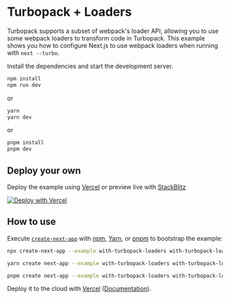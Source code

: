 # Turbopack + Loaders

Turbopack supports a subset of webpack's loader API, allowing you to use some webpack loaders to transform code in Turbopack. This example shows you how to configure Next.js to use webpack loaders when running with `next --turbo`.

Install the dependencies and start the development server.

```sh
npm install
npm run dev
```

or

```sh
yarn
yarn dev
```

or

```sh
pnpm install
pnpm dev
```

## Deploy your own

Deploy the example using [Vercel](https://vercel.com?utm_source=github&utm_medium=readme&utm_campaign=next-example) or preview live with [StackBlitz](https://stackblitz.com/github/vercel/next.js/tree/canary/examples/with-turbopack-loaders)

[![Deploy with Vercel](https://vercel.com/button)](https://vercel.com/new/clone?repository-url=https://github.com/vercel/next.js/tree/canary/examples/with-turbopack-loaders&project-name=with-turbopack-loaders&repository-name=with-turbopack-loaders)

## How to use

Execute [`create-next-app`](https://github.com/vercel/next.js/tree/canary/packages/create-next-app) with [npm](https://docs.npmjs.com/cli/init), [Yarn](https://yarnpkg.com/lang/en/docs/cli/create/), or [pnpm](https://pnpm.io) to bootstrap the example:

```bash
npx create-next-app --example with-turbopack-loaders with-turbopack-loaders-app
```

```bash
yarn create next-app --example with-turbopack-loaders with-turbopack-loaders-app
```

```bash
pnpm create next-app --example with-turbopack-loaders with-turbopack-loaders-app
```

Deploy it to the cloud with [Vercel](https://vercel.com/new?utm_source=github&utm_medium=readme&utm_campaign=next-example) ([Documentation](https://nextjs.org/docs/deployment)).
